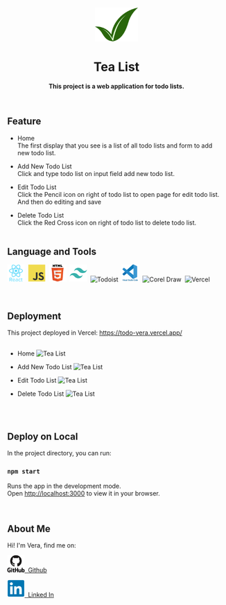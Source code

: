 <div align="center">
    <br>
        <img src="./src/assets/tea_list.png" alt="Tea List" width="100px"/>

# Tea List

<strong>This project is a web application for todo lists.</strong>

</div>
<br>

## Feature

- Home <br>
  The first display that you see is a list of all todo lists and form to add new todo list.

- Add New Todo List <br>
  Click and type todo list on input field add new todo list. <br>

- Edit Todo List <br>
  Click the Pencil icon on right of todo list to open page for edit todo list. And then do editing and save <br>

- Delete Todo List <br>
  Click the Red Cross icon on right of todo list to delete todo list.
  <br>
  <br>

## Language and Tools

<div>
    <img src="https://raw.githubusercontent.com/devicons/devicon/1119b9f84c0290e0f0b38982099a2bd027a48bf1/icons/react/react-original-wordmark.svg" title="React JS" alt="React JS" width="40"/>&nbsp;
    <img src="https://raw.githubusercontent.com/devicons/devicon/1119b9f84c0290e0f0b38982099a2bd027a48bf1/icons/javascript/javascript-original.svg" title="Javascript" alt="Javascript" width="40"/>&nbsp;
    <img src="https://raw.githubusercontent.com/devicons/devicon/1119b9f84c0290e0f0b38982099a2bd027a48bf1/icons/html5/html5-original-wordmark.svg" title="HTML 5" alt="HTML 5" width="40"/>&nbsp;
    <img src="https://raw.githubusercontent.com/devicons/devicon/1119b9f84c0290e0f0b38982099a2bd027a48bf1/icons/tailwindcss/tailwindcss-plain.svg" title="Tailwind CSS" alt="Tailwind CSS" width="40"/>&nbsp;
    <img src="https://www.programmableweb.com/sites/default/files/Todoist%20Sync%20Webhooks%20API%20Image.jpg" title="Todoist" alt="Todoist" width="40"/>&nbsp;
    <img src="https://raw.githubusercontent.com/devicons/devicon/1119b9f84c0290e0f0b38982099a2bd027a48bf1/icons/vscode/vscode-original-wordmark.svg" title="Visual Studio" alt="Visual Studio" width="40"/>&nbsp;
    <img src="https://seeklogo.com/images/C/coreldraw-2019-logo-0B7C036A0A-seeklogo.com.png" title="Corel Draw" alt="Corel Draw" width="40"/>&nbsp;
    <img src="https://assets.vercel.com/image/upload/front/favicon/vercel/180x180.png" title="Vercel" alt="Vercel" width="40"/>&nbsp;
</div>
<br>
<br>

## Deployment

This project deployed in Vercel: https://todo-vera.vercel.app/
<br>
<br>

- Home
  <img src="https://drive.google.com/uc?export=view&id=1_U6pp4lslldQLtBlT5HDpITfbby2zb8r" alt="Tea List"/>

- Add New Todo List
  <img src="https://drive.google.com/uc?export=view&id=1iZZuCD6XfuyXyWDvsUnzImbEBXWX2tGe" alt="Tea List"/>

- Edit Todo List
  <img src="https://drive.google.com/uc?export=view&id=1EksTv2lF_zNydmFNcN76Ve0Lm8FBWZbh" alt="Tea List"/>

- Delete Todo List
  <img src="https://drive.google.com/uc?export=view&id=1iIYtfjWFvhiDMQ3WHOvBpsMt4w-m19cc" alt="Tea List"/>

<br>
<br>

## Deploy on Local

In the project directory, you can run:

### `npm start`

Runs the app in the development mode.\
Open [http://localhost:3000](http://localhost:3000) to view it in your browser.

<br>

## About Me

Hi! I'm Vera, find me on:

<p>
    <a href="https://github.com/Verasoniya/ ">
        <img src="https://raw.githubusercontent.com/devicons/devicon/1119b9f84c0290e0f0b38982099a2bd027a48bf1/icons/github/github-original-wordmark.svg" title="Github" alt="Github" width="40"/>&nbsp; Github
    </a>
</p>
<p>
    <a href="https://linkedin.com/in/septi-vera-soniya-737731246/ ">
        <img src="https://raw.githubusercontent.com/devicons/devicon/1119b9f84c0290e0f0b38982099a2bd027a48bf1/icons/linkedin/linkedin-original.svg" title="Linked In" alt="Linked In" width="40"/>&nbsp; Linked In
    </a>
</p>
